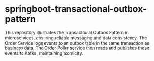 # springboot-transactional-outbox-pattern
This repository illustrates the Transactional Outbox Pattern in microservices, ensuring reliable messaging and data consistency. The Order Service logs events to an outbox table in the same transaction as business data. The Order Poller service then reads and publishes these events to Kafka, maintaining atomicity.
